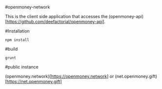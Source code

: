 #openmoney-network

This is the client side application that accesses the (openmoney-api)[https://github.com/deefactorial/openmoney-api].

#Installation

`npm install`

#build

`grunt`

#public instance

(openmoney.network)[https://openmoney.network] or (net.openmoney.gift)[https://net.openmoney.gift]
